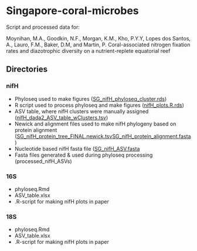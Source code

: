 # Singapore-coral-microbes

Script and processed data for: 

Moynihan, M.A., Goodkin, N.F., Morgan, K.M., Kho, P.Y.Y, Lopes dos Santos, A., Lauro, F.M., Baker, D.M, and Martin, P. Coral-associated nitrogen fixation rates and diazotrophic diversity on a nutrient-replete equatorial reef 

## Directories

### nifH

* Phyloseq used to make figures ([SG_nifH_phyloseq_cluster.rds](https://github.com/moyn413/Singapore-coral-microbes/blob/master/SG_nifH_phyloseq_cluster.rds))
* R script used to process phyloseq and make figures ([nifH_plots.R.rds](https://github.com/moyn413/Singapore-coral-microbes/blob/master/nifH_plots.R))
* ASV table, where nifH clusters were manually assigned ([nifH_dada2_ASV_table_wClusters.tsv](https://github.com/moyn413/Singapore-coral-microbes/blob/master/nifH_dada2_ASV_table_wClusters.tsv))
* Newick and alignment files used to make nifH phylogeny based on protein alignment ([SG_nifH_protein_tree_FINAL.newick.tsv](https://github.com/moyn413/Singapore-coral-microbes/blob/master/TREE-nifH_protein_phylogeny/SG_nifH_protein_tree_FINAL.newick.tsv)[SG_nifH_protein_alignment.fasta](https://github.com/moyn413/Singapore-coral-microbes/blob/master/TREE-nifH_protein_phylogeny/SG_nifH_protein_alignment.fasta))
* Nucleotide based nifH fasta file ([SG_nifH_ASV.fasta](https://github.com/moyn413/Singapore-coral-microbes/blob/master/blast/SG_nifH_ASV.fasta)
* Fasta files generated & used during phyloseq processing (processed_nifH_ASVs)

### 16S

* phyloseq.Rmd
* ASV_table.xlsx
* .R-script for making nifH plots in paper

### 18S 

* phyloseq.Rmd
* ASV_table.xlsx
* .R-script for making nifH plots in paper

